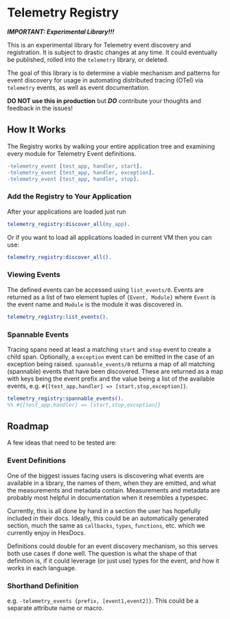 # Telemetry Registry

***IMPORTANT: Experimental Library!!!***

This is an experimental library for Telemetry event discovery and registration. It is subject
to drastic changes at any time. It could eventually be published, rolled into the `telemetry`
library, or deleted.

The goal of this library is to determine a viable mechanism and patterns for event discovery
for usage in automating distributed tracing (OTel) via `telemetry` events, as well as event
documentation.

**DO NOT use this in production** but **_DO_** contribute your thoughts and feedback in the
issues!

## How It Works

The Registry works by walking your entire application tree and examining every module for
Telemetry Event definitions.

```erlang
-telemetry_event [test_app, handler, start].
-telemetry_event [test_app, handler, exception].
-telemetry_event [test_app, handler, stop].
```

### Add the Registry to Your Application

After your applications are loaded just run

```erlang
telemetry_registry:discover_all(my_app).
```

Or if you want to load all applications loaded in current VM then you can use:

```erlang
telemetry_registry:discover_all().
```

### Viewing Events

The defined events can be accessed using `list_events/0`. Events are returned as a list of
two element tuples of `{Event, Module}` where `Event` is the event name and `Module` is the
module it was discovered in.

```erlang
telemetry_registry:list_events().
```

### Spannable Events

Tracing spans need at least a matching `start` and `stop` event to create a child span.
Optionally, a `exception` event can be emitted in the case of an exception being raised.
`spannable_events/0` returns a map of all matching (spannable) events that have been
discovered. These are returned as a map with keys being the event prefix and the value
being a list of the available events, e.g. `#{[test_app,handler] => [start,stop,exception]}`.

```erlang
telemetry_registry:spannable_events().
%% #{[test_app,handler] => [start,stop,exception]}
```

## Roadmap

A few ideas that need to be tested are:

### Event Definitions

One of the biggest issues facing users is discovering what events are available in a library,
the names of them, when they are emitted, and what the measurements and metadata contain.
Measurements and metadata are probably most helpful in documentation when it resembles a
typespec.

Currently, this is all done by hand in a section the user has hopefully included in their docs.
Ideally, this could be an automatically generated section, much the same as `callbacks`, `types`,
`functions`, etc. which we currently enjoy in HexDocs.

Definitions could double for an event discovery mechanism, so this serves both use cases
if done well. The question is what the shape of that definition is, if it could leverage
(or just use) types for the event, and how it works in each language.

### Shorthand Definition

e.g. `-telemetry_events {prefix, [event1,event2]}`. This could be a separate attribute name or
macro.
